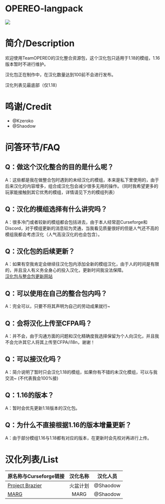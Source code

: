 # OPEREO-langpack

<div align="left">
  
![](https://i.ibb.co/R4Hx8ZZ/pack.png)

# 简介/Description
欢迎使用TeamOPEREO的汉化整合资源包，这个汉化包只适用于1.18的模组，1.16版本暂时不进行维护。
  
汉化包正在制作中，在汉化数量达到100前不会进行发布。

汉化列表见最底部（仅1.18）

# 鸣谢/Credit
 - @Kzeroko
 - @Shaodow

# 问答环节/FAQ

## Q：做这个汉化整合的目的是什么呢？
A：这些都是我在做整合包时遇到的未经汉化的模组，本来是私下里使用的，由于后来汉化的内容增多，组合成汉化包会减少很多无用的操作。（同时我希望更多的玩家能接触到其它优秀的模组，详情请见下方的模组列表）
  
## Q：汉化的模组选择有什么讲究吗？
A：很多冷门或者较新的模组都会包括进去，由于本人经常逛Curseforge和Discord，对于模组更新的消息较为灵通，当我看见质量很好的但是人气还不高的模组我都会考虑汉化（人气高没汉化的也会包含）。
  
## Q：汉化包的后续更新？
A：如果有空我肯定会继续往汉化包内添加全新的模组汉化，由于人的时间是有限的，并且没人有义务全身心的投入汉化，更新时间我没法保障。<br/> 
[汉化包与整合包更新网站](https://www.opereserver.com)
  
## Q：可以使用在自己的整合包内吗？
A：完全可以，只要不将其声明为自己的劳动成果就行~
  
## Q：会将汉化上传至CFPA吗？
A：并不会，由于沟通方面的问题和汉化精确度我选择保留为个人向汉化，并且我不会允许其它人将其上传至CFPA/i18n，谢谢！
  
## Q：可以接汉化吗？
A：简介说明了暂时只会汉化1.18的模组，如果你有不错的未汉化模组，可以与我交流~ (不代表我会100%接)

## Q：1.16的版本？
A：暂时会优先更新1.18版本的汉化包。

## Q：为什么不直接根据1.16的版本增量更新？
A：由于部分模组1.16与1.18都有对应的版本，在更新时会先校对再进行上传。

# 汉化列表/List
| 原名称与Curseforge链接 | 汉化名称 | 汉化人员 |
| --- | :---: | :---: |
| [Project Brazier](https://www.curseforge.com/minecraft/mc-mods/project-brazier) | 火盆计划 | @Shaodow |
| [MARG](https://www.curseforge.com/minecraft/mc-mods/marg) | MARG | @Shaodow |